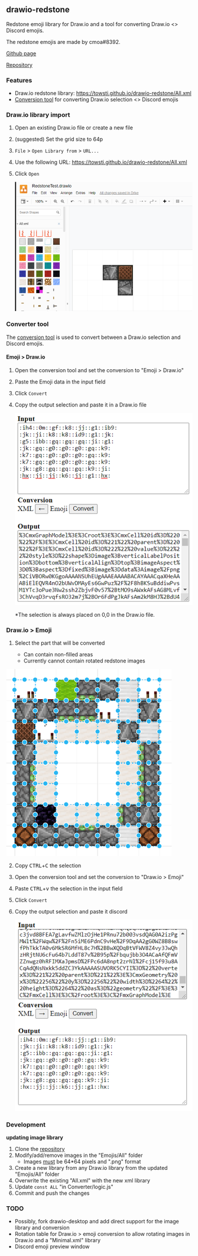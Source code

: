 ## drawio-redstone

Redstone emoji library for Draw.io and a tool for converting Draw.io <> Discord emojis.  

The redstone emojis are made by cmoa#8392.

[Github page](https://towsti.github.io/drawio-redstone)

[Repository](https://github.com/Towsti/drawio-redstone.git)

### Features

- Draw.io redstone library: https://towsti.github.io/drawio-redstone/All.xml
- [Conversion tool](Converter/index.html) for converting Draw.io selection <> Discord emojis

### Draw.io library import

1. Open an existing Draw.io file or create a new file

2. (suggested) Set the grid size to 64p

3. `File` >  `Open Library from` > `URL...`

4. Use the following URL: https://towsti.github.io/drawio-redstone/All.xml

5. Click `Open`

   ![](resources/drawioUI.png)

### Converter tool

The [conversion tool](Converter/index.html) is used to convert between a Draw.io selection and Discord emojis.

#### Emoji > Draw.io

1. Open the conversion tool and set the conversion to "Emoji > Draw.io"

2. Paste the Emoji data in the input field

3. Click `Convert`

4. Copy the output selection and paste it in a Draw.io file

   ![](resources/emojiToDrawio.png)

   *The selection is always placed on 0,0 in the Draw.io file.

### Draw.io > Emoji

1. Select the part that will be converted

   - Can contain non-filled areas
   - Currently cannot contain rotated redstone images
   

![](resources/selectionArea.png)

2. Copy <kbd>CTRL</kbd>+<kbd>C</kbd> the selection

3. Open the conversion tool and set the conversion to "Draw.io > Emoji" 

4. Paste <kbd>CTRL</kbd>+<kbd>v</kbd> the selection in the input field

5. Click `Convert`

6. Copy the output selection and paste it discord

   ![](resources/drawioToEmoji.png)

### Development

**updating image library**

1. Clone the [repository](https://github.com/Towsti/drawio-redstone.git)
2. Modify/add/remove images in the "Emojis/All" folder
   - Images <u>must</u> be 64*64 pixels and ".png" format
3. Create a new library from any Draw.io library from the updated "Emojis/All" folder
4. Overwrite the existing "All.xml" with the new xml library
5. Update `const ALL` "in Converter/logic.js"
6. Commit and push the changes 

### TODO

- Possibly, fork drawio-desktop and add direct support for the image library and conversion
- Rotation table for Draw.io > emoji conversion to allow rotating images in Draw.io and a "Minimal.xml" library
- Discord emoji preview window

